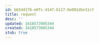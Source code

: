 ```yaml
---
id: b65dd178-e0fc-4147-b117-0e881dbe31cf
title: request
desc: ''
updated: 1618573905344
created: 1618573905344
stub: true
---
```


